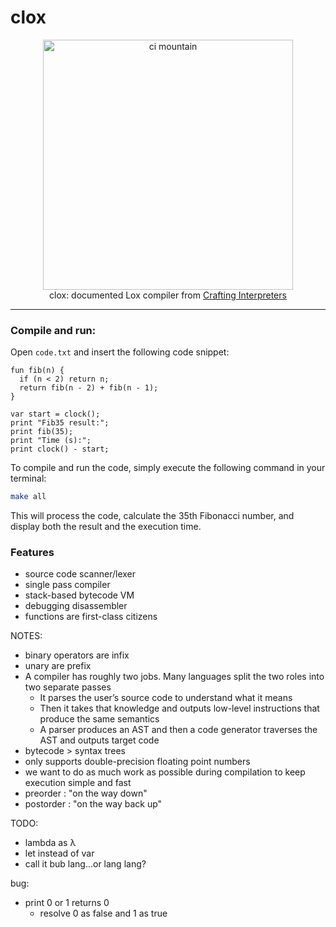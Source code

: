 # clox

<div align="center">
  <img src="https://craftinginterpreters.com/image/a-map-of-the-territory/mountain.png" alt="ci mountain" height="400">
  <br/>
  clox: documented Lox compiler from <a href="https://craftinginterpreters.com/" target="_blank">Crafting Interpreters</a>
  <br/>
</div>

-------

### Compile and run: 

Open ```code.txt``` and insert the following code snippet:

```
fun fib(n) {
  if (n < 2) return n;
  return fib(n - 2) + fib(n - 1);
}

var start = clock();
print "Fib35 result:";
print fib(35);
print "Time (s):";
print clock() - start;
```

To compile and run the code, simply execute the following command in your terminal:

```bash
make all
```

This will process the code, calculate the 35th Fibonacci number, and display both the result and the execution time.

### Features
- source code scanner/lexer
- single pass compiler
- stack-based bytecode VM
- debugging disassembler
- functions are first-class citizens

NOTES:
- binary operators are infix
- unary are prefix
- A compiler has roughly two jobs. Many languages split the two roles into two separate passes
  - It parses the user’s source code to understand what it means
  - Then it takes that knowledge and outputs low-level instructions that produce the same semantics
  - A parser produces an AST and then a code generator traverses the AST and outputs target code
- bytecode > syntax trees
- only supports double-precision floating point numbers
- we want to do as much work as possible during compilation to keep execution simple and fast
- preorder : "on the way down"
- postorder : "on the way back up"

TODO:
- lambda as λ
- let instead of var
- call it bub lang...or lang lang?

bug:
- print 0 or 1 returns 0
  - resolve 0 as false and 1 as true